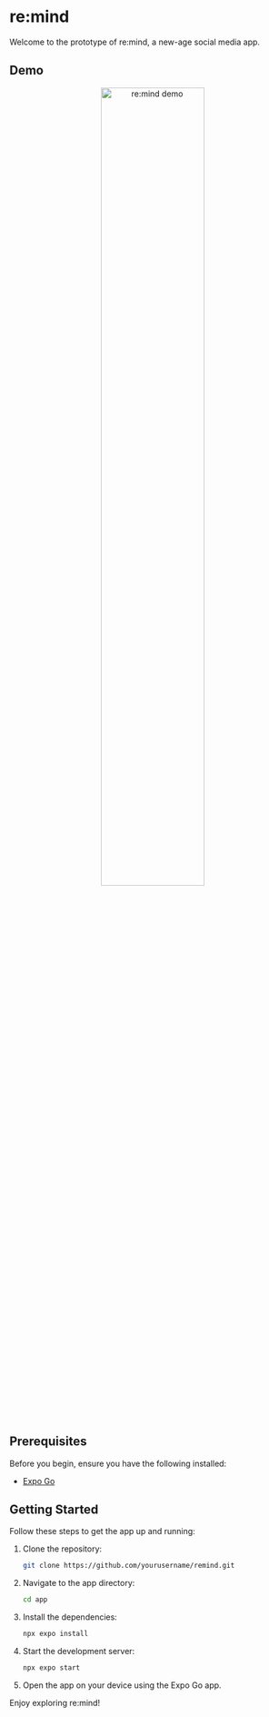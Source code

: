 # re:mind

Welcome to the prototype of re:mind, a new-age social media app.

## Demo

<div align="center">
  <img src="assets/remind.gif" alt="re:mind demo" width="60%" style="border-radius: 15px; overflow: hidden;">
</div>

## Prerequisites

Before you begin, ensure you have the following installed:
- [Expo Go](https://expo.dev/client)

## Getting Started

Follow these steps to get the app up and running:

1. Clone the repository:
   ```sh
   git clone https://github.com/yourusername/remind.git
   ```

2. Navigate to the app directory:
   ```sh
   cd app
   ```

3. Install the dependencies:
   ```sh
   npx expo install
   ```

4. Start the development server:
   ```sh
   npx expo start
   ```

5. Open the app on your device using the Expo Go app.

Enjoy exploring re:mind!
